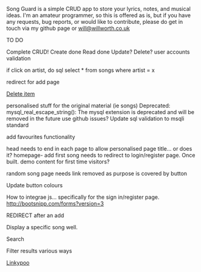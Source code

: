 Song Guard is a simple CRUD app to store your lyrics, notes, and musical ideas.
I'm an amateur programmer, so this is offered as is, but if you have any requests,
bug reports, or would like to contribute, please do get in touch via my github page
or
will@willworth.co.uk




TO DO

Complete CRUD!
Create done
Read done
Update?
Delete?
user accounts
validation

if click on artist, do sql select * from songs where artist = x

redirect for add page

<form action='item.php' method='POST' id='form'>
    <input type='hidden' name='action' value='delete' />
    <input type='hidden' name='id' value='{item_id}' />
    <a href="" onclick="document.getElementById('form').submit(); return false;">Delete item</a>
</form>



personalised stuff for the original material (ie songs)
Deprecated: mysql_real_escape_string(): The mysql extension is deprecated and will be removed in the future
use github issues?
Update sql validation to msqli standard

add favourites functionality

head needs to end in each page to allow personalised page title...  or does it?
homepage- add first song needs to redirect to login/register page.  Once built.
demo content for first time visitors?

random song page needs link removed as purpose is covered by button

Update button colours

How to integrae js... specifically for the sign in/register page.
http://bootsnipp.com/forms?version=3

REDIRECT after an add

Display a specific song well.

Search

Filter results various ways

<a href="detail.php?song-id=<?php echo $row['id'] ?>">Linkypoo</a>
